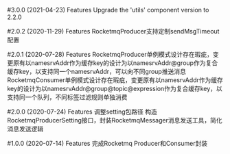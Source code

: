 #3.0.0 (2021-04-23)
Features
Upgrade the 'utils' component version to 2.2.0

#2.0.2 (2020-11-29)
Features
RocketmqProducer支持定制sendMsgTimeout配置

#2.0.1 (2020-07-28)
Features
RocketmqProducer单例模式设计存在瑕疵，变更原有以namesrvAddr作为缓存key的设计为以namesrvAddr@group作为复合缓存key，以支持同一个namesrvAddr，可以向不同group推送消息
RocketmqConsumer单例模式设计存在瑕疵，变更原有以namesrvAddr作为缓存key的设计为以namesrvAddr@group@topic@expression作为复合缓存key，以支持同一个队列，不同标签过滤规则单独消费

#2.0.0 (2020-07-24)
Features
调整setting包路径
构造RocketmqProducerSetting接口，封装RocketmqMessager消息发送工具，简化消息发送逻辑

#1.0.0 (2020-07-14)
Features
完成Rocketmq Producer和Consumer封装